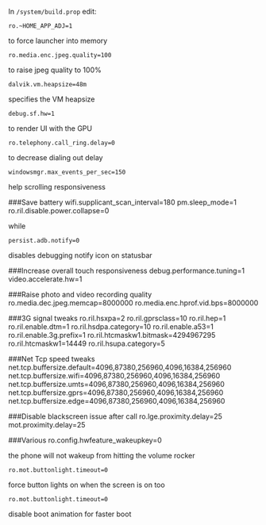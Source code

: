 
In `/system/build.prop` edit:

	ro.~HOME_APP_ADJ=1  

to force launcher into memory

	ro.media.enc.jpeg.quality=100  
	
to raise jpeg quality to 100%

	dalvik.vm.heapsize=48m

specifies the VM heapsize

	debug.sf.hw=1  
	
to render UI with the GPU

	ro.telephony.call_ring.delay=0  

to decrease dialing out delay

	windowsmgr.max_events_per_sec=150  

help scrolling responsiveness

###Save battery
	wifi.supplicant_scan_interval=180
	pm.sleep_mode=1
	ro.ril.disable.power.collapse=0
  
while

	persist.adb.notify=0  

disables debugging notify icon on statusbar

###Increase overall touch responsiveness
	debug.performance.tuning=1
	video.accelerate.hw=1

###Raise photo and video recording quality
	ro.media.dec.jpeg.memcap=8000000
	ro.media.enc.hprof.vid.bps=8000000

###3G signal tweaks
	ro.ril.hsxpa=2
	ro.ril.gprsclass=10 
	ro.ril.hep=1
	ro.ril.enable.dtm=1
	ro.ril.hsdpa.category=10
	ro.ril.enable.a53=1
	ro.ril.enable.3g.prefix=1
	ro.ril.htcmaskw1.bitmask=4294967295
	ro.ril.htcmaskw1=14449
	ro.ril.hsupa.category=5

###Net Tcp speed tweaks
	net.tcp.buffersize.default=4096,87380,256960,4096,16384,256960
	net.tcp.buffersize.wifi=4096,87380,256960,4096,16384,256960
	net.tcp.buffersize.umts=4096,87380,256960,4096,16384,256960
	net.tcp.buffersize.gprs=4096,87380,256960,4096,16384,256960
	net.tcp.buffersize.edge=4096,87380,256960,4096,16384,256960

###Disable blackscreen issue after call
	ro.lge.proximity.delay=25
	mot.proximity.delay=25

###Various
	ro.config.hwfeature_wakeupkey=0  
	
the phone will not wakeup from hitting the volume rocker

	ro.mot.buttonlight.timeout=0
	
force button lights on when the screen is on too

	ro.mot.buttonlight.timeout=0  
	
disable boot animation for faster boot
